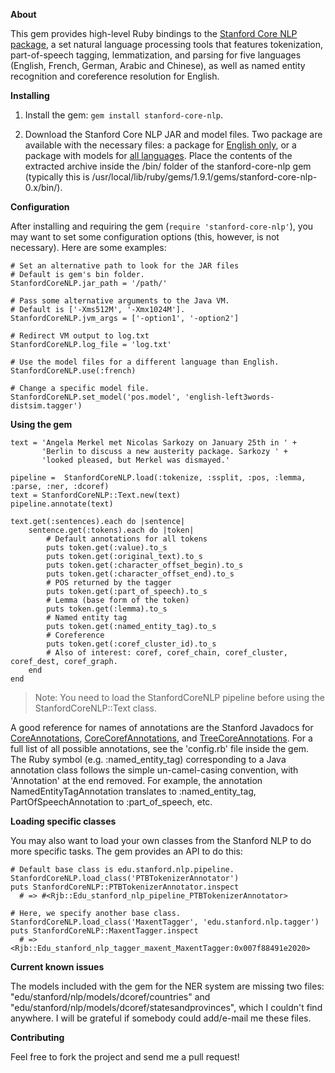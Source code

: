**About**
  
This gem provides high-level Ruby bindings to the [Stanford Core NLP package](http://nlp.stanford.edu/software/corenlp.shtml), a set natural language processing tools that features tokenization, part-of-speech tagging, lemmatization, and parsing for five languages (English, French, German, Arabic and Chinese), as well as named entity recognition and coreference resolution for English.

**Installing**

1. Install the gem: `gem install stanford-core-nlp`.

2. Download the Stanford Core NLP JAR and model files. Two package are available with the necessary files: a package for [English only](http://louismullie.com/stanford-core-nlp-english.zip), or a package with models for [all languages](http://louismullie.com/stanford-core-nlp-all.zip). Place the contents of the extracted archive inside the /bin/ folder of the stanford-core-nlp gem (typically this is /usr/local/lib/ruby/gems/1.9.1/gems/stanford-core-nlp-0.x/bin/).

**Configuration**

After installing and requiring the gem (`require 'stanford-core-nlp'`), you may want to set some configuration options (this, however, is not necessary). Here are some examples:

    # Set an alternative path to look for the JAR files
    # Default is gem's bin folder.
    StanfordCoreNLP.jar_path = '/path/'

    # Pass some alternative arguments to the Java VM.
    # Default is ['-Xms512M', '-Xmx1024M'].
    StanfordCoreNLP.jvm_args = ['-option1', '-option2']

    # Redirect VM output to log.txt
    StanfordCoreNLP.log_file = 'log.txt'

    # Use the model files for a different language than English.
    StanfordCoreNLP.use(:french)

	# Change a specific model file.
 	StanfordCoreNLP.set_model('pos.model', 'english-left3words-distsim.tagger')
	
**Using the gem**

    text = 'Angela Merkel met Nicolas Sarkozy on January 25th in ' +
           'Berlin to discuss a new austerity package. Sarkozy ' +
           'looked pleased, but Merkel was dismayed.'

    pipeline =  StanfordCoreNLP.load(:tokenize, :ssplit, :pos, :lemma, :parse, :ner, :dcoref)
    text = StanfordCoreNLP::Text.new(text)
    pipeline.annotate(text)

    text.get(:sentences).each do |sentence|
        sentence.get(:tokens).each do |token|
            # Default annotations for all tokens
            puts token.get(:value).to_s
            puts token.get(:original_text).to_s
            puts token.get(:character_offset_begin).to_s
            puts token.get(:character_offset_end).to_s
            # POS returned by the tagger
            puts token.get(:part_of_speech).to_s
            # Lemma (base form of the token)
            puts token.get(:lemma).to_s
            # Named entity tag
            puts token.get(:named_entity_tag).to_s
            # Coreference
            puts token.get(:coref_cluster_id).to_s
            # Also of interest: coref, coref_chain, coref_cluster, coref_dest, coref_graph.
        end
    end

> Note: You need to load the StanfordCoreNLP pipeline before using the StanfordCoreNLP::Text class.

A good reference for names of annotations are the Stanford Javadocs for [CoreAnnotations](http://nlp.stanford.edu/nlp/javadoc/javanlp/edu/stanford/nlp/ling/CoreAnnotations.html), [CoreCorefAnnotations](http://nlp.stanford.edu/nlp/javadoc/javanlp/edu/stanford/nlp/dcoref/CorefCoreAnnotations.html), and [TreeCoreAnnotations](http://nlp.stanford.edu/nlp/javadoc/javanlp/edu/stanford/nlp/trees/TreeCoreAnnotations.html). For a full list of all possible annotations, see the 'config.rb' file inside the gem. The Ruby symbol (e.g. :named_entity_tag) corresponding to a Java annotation class follows the simple un-camel-casing convention, with 'Annotation' at the end removed. For example, the annotation NamedEntityTagAnnotation translates to :named_entity_tag, PartOfSpeechAnnotation to :part_of_speech, etc.

**Loading specific classes**

You may also want to load your own classes from the Stanford NLP to do more specific tasks. The gem provides an API to do this:

    # Default base class is edu.stanford.nlp.pipeline.
    StanfordCoreNLP.load_class('PTBTokenizerAnnotator')  
    puts StanfordCoreNLP::PTBTokenizerAnnotator.inspect
      # => #<Rjb::Edu_stanford_nlp_pipeline_PTBTokenizerAnnotator>

    # Here, we specify another base class.
    StanfordCoreNLP.load_class('MaxentTagger', 'edu.stanford.nlp.tagger') 
    puts StanfordCoreNLP::MaxentTagger.inspect
      # => <Rjb::Edu_stanford_nlp_tagger_maxent_MaxentTagger:0x007f88491e2020>

**Current known issues**

The models included with the gem for the NER system are missing two files: "edu/stanford/nlp/models/dcoref/countries" and "edu/stanford/nlp/models/dcoref/statesandprovinces", which I couldn't find anywhere. I will be grateful if somebody could add/e-mail me these files.

**Contributing**

Feel free to fork the project and send me a pull request!